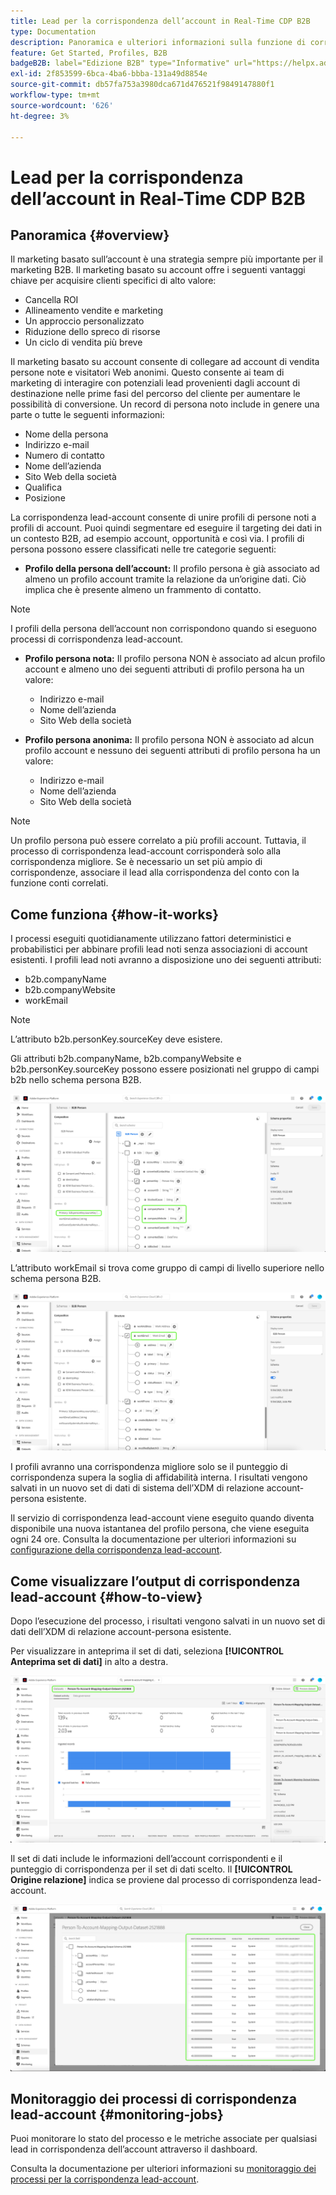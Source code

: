 ```yaml
---
title: Lead per la corrispondenza dell’account in Real-Time CDP B2B
type: Documentation
description: Panoramica e ulteriori informazioni sulla funzione di corrispondenza lead-account in Experienci Platform CDP B2B.
feature: Get Started, Profiles, B2B
badgeB2B: label="Edizione B2B" type="Informative" url="https://helpx.adobe.com/legal/product-descriptions/real-time-customer-data-platform-b2b-edition-prime-and-ultimate-packages.html newtab=true"
exl-id: 2f853599-6bca-4ba6-bbba-131a49d8854e
source-git-commit: db57fa753a3980dca671d476521f9849147880f1
workflow-type: tm+mt
source-wordcount: '626'
ht-degree: 3%

---
```


# Lead per la corrispondenza dell’account in Real-Time CDP B2B

## Panoramica {#overview}

Il marketing basato sull’account è una strategia sempre più importante per il marketing B2B. Il marketing basato su account offre i seguenti vantaggi chiave per acquisire clienti specifici di alto valore:

- Cancella ROI
- Allineamento vendite e marketing
- Un approccio personalizzato
- Riduzione dello spreco di risorse
- Un ciclo di vendita più breve

Il marketing basato su account consente di collegare ad account di vendita persone note e visitatori Web anonimi. Questo consente ai team di marketing di interagire con potenziali lead provenienti dagli account di destinazione nelle prime fasi del percorso del cliente per aumentare le possibilità di conversione. Un record di persona noto include in genere una parte o tutte le seguenti informazioni:

- Nome della persona
- Indirizzo e-mail
- Numero di contatto
- Nome dell’azienda
- Sito Web della società
- Qualifica
- Posizione

La corrispondenza lead-account consente di unire profili di persone noti a profili di account. Puoi quindi segmentare ed eseguire il targeting dei dati in un contesto B2B, ad esempio account, opportunità e così via. I profili di persona possono essere classificati nelle tre categorie seguenti:

- **Profilo della persona dell’account:** Il profilo persona è già associato ad almeno un profilo account tramite la relazione da un’origine dati. Ciò implica che è presente almeno un frammento di contatto.

>[!NOTE]
>
> I profili della persona dell’account non corrispondono quando si eseguono processi di corrispondenza lead-account.

- **Profilo persona nota:** Il profilo persona NON è associato ad alcun profilo account e almeno uno dei seguenti attributi di profilo persona ha un valore:

   - Indirizzo e-mail
   - Nome dell’azienda
   - Sito Web della società

- **Profilo persona anonima:** Il profilo persona NON è associato ad alcun profilo account e nessuno dei seguenti attributi di profilo persona ha un valore:

   - Indirizzo e-mail
   - Nome dell’azienda
   - Sito Web della società

>[!NOTE]
>
> Un profilo persona può essere correlato a più profili account. Tuttavia, il processo di corrispondenza lead-account corrisponderà solo alla corrispondenza migliore. Se è necessario un set più ampio di corrispondenze, associare il lead alla corrispondenza del conto con la funzione conti correlati.

## Come funziona {#how-it-works}

I processi eseguiti quotidianamente utilizzano fattori deterministici e probabilistici per abbinare profili lead noti senza associazioni di account esistenti. I profili lead noti avranno a disposizione uno dei seguenti attributi:

- b2b.companyName
- b2b.companyWebsite
- workEmail

>[!NOTE]
>
> L’attributo b2b.personKey.sourceKey deve esistere.

Gli attributi b2b.companyName, b2b.companyWebsite e b2b.personKey.sourceKey possono essere posizionati nel gruppo di campi b2b nello schema persona B2B.

![Schema persona B2B con attributi](/help/rtcdp/accounts/images/b2b-person-schema.png)

L’attributo workEmail si trova come gruppo di campi di livello superiore nello schema persona B2B.

![Schema persona B2B che mostra workEmail](/help/rtcdp/accounts/images/b2b-person-workemail.png)

I profili avranno una corrispondenza migliore solo se il punteggio di corrispondenza supera la soglia di affidabilità interna. I risultati vengono salvati in un nuovo set di dati di sistema dell’XDM di relazione account-persona esistente.

Il servizio di corrispondenza lead-account viene eseguito quando diventa disponibile una nuova istantanea del profilo persona, che viene eseguita ogni 24 ore. Consulta la documentazione per ulteriori informazioni su [configurazione della corrispondenza lead-account](/help/rtcdp/accounts/account-profile-ui-guide.md).

## Come visualizzare l’output di corrispondenza lead-account {#how-to-view}

Dopo l’esecuzione del processo, i risultati vengono salvati in un nuovo set di dati dell’XDM di relazione account-persona esistente.

Per visualizzare in anteprima il set di dati, seleziona **[!UICONTROL Anteprima set di dati]** in alto a destra.

![Nuovo set di dati](/help/rtcdp/accounts/images/b2b-dataset-output.png)

Il set di dati include le informazioni dell’account corrispondenti e il punteggio di corrispondenza per il set di dati scelto. Il **[!UICONTROL Origine relazione]** indica se proviene dal processo di corrispondenza lead-account.

![Anteprima dei punteggi e dell’output di affidabilità dei set di dati](/help/rtcdp/accounts/images/b2b-dataset-preview.png)

## Monitoraggio dei processi di corrispondenza lead-account {#monitoring-jobs}

Puoi monitorare lo stato del processo e le metriche associate per qualsiasi lead in corrispondenza dell’account attraverso il dashboard.

Consulta la documentazione per ulteriori informazioni su [monitoraggio dei processi per la corrispondenza lead-account](/help/dataflows/ui/b2b/monitor-profile-enrichment.md).
